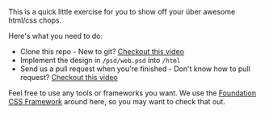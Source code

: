 This is a quick little exercise for you to show off your über awesome html/css chops.

Here's what you need to do:

* Clone this repo - New to git? [Checkout this video](http://css-tricks.com/video-screencasts/101-lets-suck-at-github-together/)
* Implement the design in `/psd/web.psd` into `/html`
* Send us a pull request when you're finished - Don't know how to pull request? [Checkout this video](http://css-tricks.com/video-screencasts/117-lets-attempt-to-do-a-pull-request/)

Feel free to use any tools or frameworks you want. We use the [Foundation CSS Framework](http://foundation.zurb.com/) around here, so you may want to check that out.